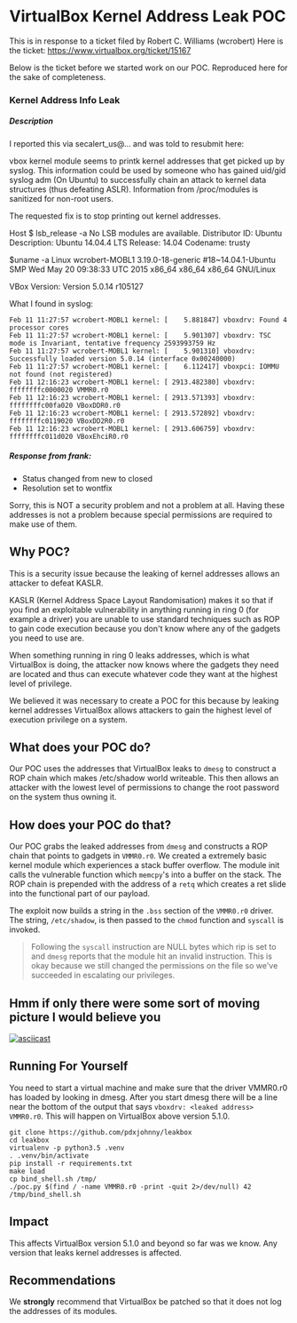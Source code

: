 # VirtualBox Kernel Address Leak POC

This is in response to a ticket filed by Robert C. Williams (wcrobert)
Here is the ticket: https://www.virtualbox.org/ticket/15167

Below is the ticket before we started work on our POC. Reproduced here for the
sake of completeness.

### Kernel Address Info Leak

##### Description

I reported this via secalert_us@… and was told to resubmit here:

vbox kernel module seems to printk kernel addresses that get picked up by
syslog. This information could be used by someone who has gained uid/gid syslog
adm (On Ubuntu) to successfully chain an attack to kernel data structures (thus
defeating ASLR). Information from /proc/modules is sanitized for non-root
users.

The requested fix is to stop printing out kernel addresses.

Host $ lsb_release -a No LSB modules are available. Distributor ID: Ubuntu
Description: Ubuntu 14.04.4 LTS Release: 14.04 Codename: trusty

$uname -a Linux wcrobert-MOBL1 3.19.0-18-generic #18~14.04.1-Ubuntu SMP Wed May
20 09:38:33 UTC 2015 x86_64 x86_64 x86_64 GNU/Linux

VBox Version: Version 5.0.14 r105127

What I found in syslog:

```log
Feb 11 11:27:57 wcrobert-MOBL1 kernel: [    5.881847] vboxdrv: Found 4 processor cores
Feb 11 11:27:57 wcrobert-MOBL1 kernel: [    5.901307] vboxdrv: TSC mode is Invariant, tentative frequency 2593993759 Hz
Feb 11 11:27:57 wcrobert-MOBL1 kernel: [    5.901310] vboxdrv: Successfully loaded version 5.0.14 (interface 0x00240000)
Feb 11 11:27:57 wcrobert-MOBL1 kernel: [    6.112417] vboxpci: IOMMU not found (not registered)
Feb 11 12:16:23 wcrobert-MOBL1 kernel: [ 2913.482380] vboxdrv: ffffffffc0000020 VMMR0.r0
Feb 11 12:16:23 wcrobert-MOBL1 kernel: [ 2913.571393] vboxdrv: ffffffffc00fa020 VBoxDDR0.r0
Feb 11 12:16:23 wcrobert-MOBL1 kernel: [ 2913.572892] vboxdrv: ffffffffc0119020 VBoxDD2R0.r0
Feb 11 12:16:23 wcrobert-MOBL1 kernel: [ 2913.606759] vboxdrv: ffffffffc011d020 VBoxEhciR0.r0
```

##### Response from frank:

- Status changed from new to closed
- Resolution set to wontfix

Sorry, this is NOT a security problem and not a problem at all. Having these
addresses is not a problem because special permissions are required to make use
of them.

## Why POC?

This is a security issue because the leaking of kernel addresses allows an
attacker to defeat KASLR.

KASLR (Kernel Address Space Layout Randomisation) makes it so that if you find
an exploitable vulnerability in anything running in ring 0 (for example a
driver) you are unable to use standard techniques such as ROP to gain code
execution because you don't know where any of the gadgets you need to use are.

When something running in ring 0 leaks addresses, which is what VirtualBox is
doing, the attacker now knows where the gadgets they need are located and thus
can execute whatever code they want at the highest level of privilege.

We believed it was necessary to create a POC for this because by leaking
kernel addresses VirtualBox allows attackers to gain the highest level of
execution privilege on a system.

## What does your POC do?

Our POC uses the addresses that VirtualBox leaks to `dmesg` to construct a ROP
chain which makes /etc/shadow world writeable. This then allows an attacker
with the lowest level of permissions to change the root password on the system
thus owning it.

## How does your POC do that?

Our POC grabs the leaked addresses from `dmesg` and constructs a ROP chain that
points to gadgets in `VMMR0.r0`. We created a extremely basic kernel module which
experiences a stack buffer overflow. The module init calls the vulnerable
function which `memcpy`'s into a buffer on the stack. The ROP chain is
prepended with the address of a `retq` which creates a ret slide into the
functional part of our payload.

The exploit now builds a string in the `.bss` section of the `VMMR0.r0` driver.
The string, `/etc/shadow`, is then passed to the `chmod` function and `syscall`
is invoked.

> Following the `syscall` instruction are NULL bytes which rip is set to and
> `dmesg` reports that the module hit an invalid instruction. This is okay
> because we still changed the permissions on the file so we've succeeded in
> escalating our privileges.

## Hmm if only there were some sort of moving picture I would believe you

[![asciicast](https://asciinema.org/a/etjtqyaj24agdp0d547i7a5on.png)](https://asciinema.org/a/etjtqyaj24agdp0d547i7a5on)

## Running For Yourself

You need to start a virtual machine and make sure that the driver VMMR0.r0
has loaded by looking in dmesg. After you start dmesg there will be a line
near the bottom of the output that says `vboxdrv: <leaked address> VMMR0.r0`.
This will happen on VirtualBox above version 5.1.0.

```log
git clone https://github.com/pdxjohnny/leakbox
cd leakbox
virtualenv -p python3.5 .venv
. .venv/bin/activate
pip install -r requirements.txt
make load
cp bind_shell.sh /tmp/
./poc.py $(find / -name VMMR0.r0 -print -quit 2>/dev/null) 42 /tmp/bind_shell.sh 
```

## Impact

This affects VirtualBox version 5.1.0 and beyond so far was we know. Any
version that leaks kernel addresses is affected.

## Recommendations

We **strongly** recommend that VirtualBox be patched so that it does not log the
addresses of its modules.
